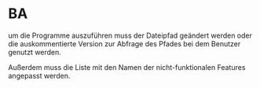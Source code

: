 # BA

um die Programme auszuführen muss der Dateipfad geändert werden oder die auskommentierte Version zur Abfrage des Pfades bei dem Benutzer genutzt werden.

Außerdem muss die Liste mit den Namen der nicht-funktionalen Features angepasst werden.
